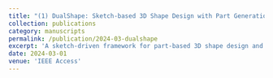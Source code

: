 ```yaml
---
title: "(1) DualShape: Sketch-based 3D Shape Design with Part Generation and Retrieval"
collection: publications
category: manuscripts
permalink: /publication/2024-03-dualshape
excerpt: 'A sketch-driven framework for part-based 3D shape design and retrieval.'
date: 2024-03-01
venue: 'IEEE Access'
---
```

